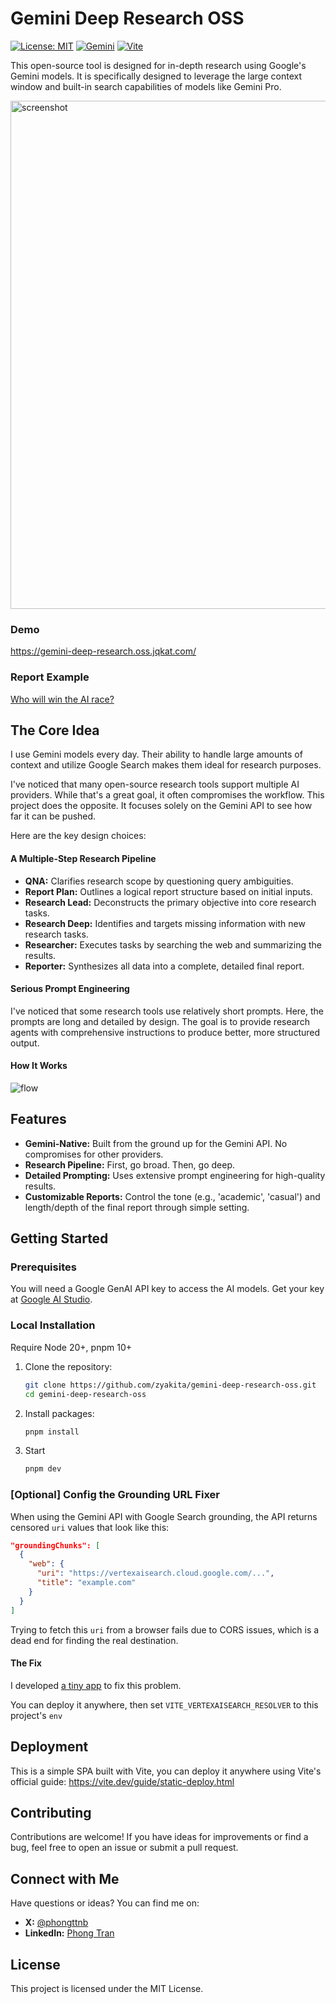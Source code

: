 # Gemini Deep Research OSS

[![License: MIT](https://img.shields.io/badge/License-MIT-default.svg)](https://opensource.org/licenses/MIT)
[![Gemini](https://img.shields.io/badge/Gemini-8E75B2?style=flat&logo=googlegemini&logoColor=white)](https://ai.google.dev/)
[![Vite](https://img.shields.io/badge/Vite-646CFF?style=flat&logo=Vite&logoColor=white)](https://vite.dev/)

This open-source tool is designed for in-depth research using Google's Gemini models. It is specifically designed to leverage the large context window and built-in search capabilities of models like Gemini Pro.

<img width="1440" height="813" alt="screenshot" src="https://github.com/user-attachments/assets/7189fd99-d20c-400f-a2e7-895a230ca64b" />

### Demo

https://gemini-deep-research.oss.jqkat.com/

### Report Example

[Who will win the AI race?](https://github.com/zyakita/gemini-deep-research-oss/blob/main/example/who-will-win-the-ai-race.md)

## The Core Idea

I use Gemini models every day. Their ability to handle large amounts of context and utilize Google Search makes them ideal for research purposes.

I've noticed that many open-source research tools support multiple AI providers. While that's a great goal, it often compromises the workflow. This project does the opposite. It focuses solely on the Gemini API to see how far it can be pushed.

Here are the key design choices:

#### A Multiple-Step Research Pipeline

- **QNA:** Clarifies research scope by questioning query ambiguities.
- **Report Plan:** Outlines a logical report structure based on initial inputs.
- **Research Lead:** Deconstructs the primary objective into core research tasks.
- **Research Deep:** Identifies and targets missing information with new research tasks.
- **Researcher:** Executes tasks by searching the web and summarizing the results.
- **Reporter:** Synthesizes all data into a complete, detailed final report.

#### Serious Prompt Engineering

I've noticed that some research tools use relatively short prompts. Here, the prompts are long and detailed by design. The goal is to provide research agents with comprehensive instructions to produce better, more structured output.

#### How It Works

<img alt="flow" src="https://github.com/user-attachments/assets/beb16e8b-928c-49ff-b8e9-ce2bf94132b0" />

## Features

- **Gemini-Native:** Built from the ground up for the Gemini API. No compromises for other providers.
- **Research Pipeline:** First, go broad. Then, go deep.
- **Detailed Prompting:** Uses extensive prompt engineering for high-quality results.
- **Customizable Reports:** Control the tone (e.g., 'academic', 'casual') and length/depth of the final report through simple setting.

## Getting Started

### Prerequisites

You will need a Google GenAI API key to access the AI models. Get your key at [Google AI Studio](https://aistudio.google.com/).

### Local Installation

Require Node 20+, pnpm 10+

1.  Clone the repository:
    ```bash
    git clone https://github.com/zyakita/gemini-deep-research-oss.git
    cd gemini-deep-research-oss
    ```
2.  Install packages:
    ```bash
    pnpm install
    ```
3.  Start
    ```bash
    pnpm dev
    ```

### [Optional] Config the Grounding URL Fixer

When using the Gemini API with Google Search grounding, the API returns censored `uri` values that look like this:

```json
"groundingChunks": [
  {
    "web": {
      "uri": "https://vertexaisearch.cloud.google.com/...",
      "title": "example.com"
    }
  }
]
```

Trying to fetch this `uri` from a browser fails due to CORS issues, which is a dead end for finding the real destination.

#### The Fix

I developed [a tiny app](https://github.com/zyakita/vertexaisearch-uri-resolver) to fix this problem.

You can deploy it anywhere, then set `VITE_VERTEXAISEARCH_RESOLVER` to this project's `env`

## Deployment

This is a simple SPA built with Vite, you can deploy it anywhere using Vite's official guide: https://vite.dev/guide/static-deploy.html

## Contributing

Contributions are welcome! If you have ideas for improvements or find a bug, feel free to open an issue or submit a pull request.

## Connect with Me

Have questions or ideas? You can find me on:

- **X:** [@phongttnb](https://x.com/phongttnb)
- **LinkedIn:** [Phong Tran](https://www.linkedin.com/in/phong-tran-965b66145/)

## License

This project is licensed under the MIT License.
